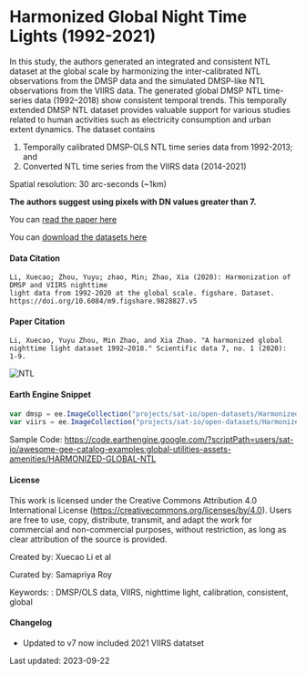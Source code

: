 # Harmonized Global Night Time Lights (1992-2021)

In this study, the authors generated an integrated and consistent NTL dataset at the global scale by harmonizing the inter-calibrated NTL observations from the DMSP data and the simulated DMSP-like NTL observations from the VIIRS data. The generated global DMSP NTL time-series data (1992–2018) show consistent temporal trends. This temporally extended DMSP NTL dataset provides valuable support for various studies related to human activities such as electricity consumption and urban extent dynamics. The dataset contains

1. Temporally calibrated DMSP-OLS NTL time series data from 1992-2013; and
2. Converted NTL time series from the VIIRS data (2014-2021)

Spatial resolution: 30 arc-seconds (~1km)

**The authors suggest using pixels with DN values greater than 7.**

You can [read the paper here](https://www.nature.com/articles/s41597-020-0510-y#Sec8)

You can [download the datasets here](https://figshare.com/articles/dataset/Harmonization_of_DMSP_and_VIIRS_nighttime_light_data_from_1992-2018_at_the_global_scale/9828827/5)


#### Data Citation

```
Li, Xuecao; Zhou, Yuyu; zhao, Min; Zhao, Xia (2020): Harmonization of DMSP and VIIRS nighttime
light data from 1992-2020 at the global scale. figshare. Dataset.
https://doi.org/10.6084/m9.figshare.9828827.v5
```

#### Paper Citation

```
Li, Xuecao, Yuyu Zhou, Min Zhao, and Xia Zhao. "A harmonized global nighttime light dataset 1992–2018." Scientific data 7, no. 1 (2020): 1-9.
```

![NTL](https://user-images.githubusercontent.com/6677629/143602333-14726b3e-7bbe-4b83-a283-7cb11cbf8ecb.gif)

#### Earth Engine Snippet

```js
var dmsp = ee.ImageCollection("projects/sat-io/open-datasets/Harmonized_NTL/dmsp");
var viirs = ee.ImageCollection("projects/sat-io/open-datasets/Harmonized_NTL/viirs");
```

Sample Code: https://code.earthengine.google.com/?scriptPath=users/sat-io/awesome-gee-catalog-examples:global-utilities-assets-amenities/HARMONIZED-GLOBAL-NTL

#### License

This work is licensed under the Creative Commons Attribution 4.0 International License (https://creativecommons.org/licenses/by/4.0). Users are free to use, copy, distribute, transmit, and adapt the work for commercial and non-commercial purposes, without restriction, as long as clear attribution of the source is provided.

Created by: Xuecao Li et al

Curated by: Samapriya Roy

Keywords: : DMSP/OLS data, VIIRS, nighttime light, calibration, consistent, global

#### Changelog
* Updated to v7 now included 2021 VIIRS datatset

Last updated: 2023-09-22
